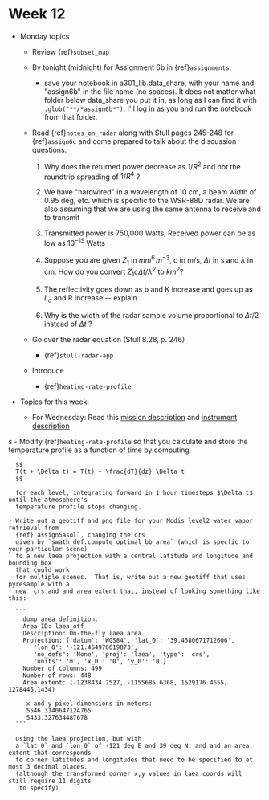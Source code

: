 
# Week 12

* Monday topics

  - Review {ref}`subset_map`

  - By tonight (midnight) for Assignment 6b in {ref}`assignments`:

    - save your notebook in a301_lib.data_share, with your name and "assign6b"
      in the file name (no spaces).  It does not matter what folder below data_share you
      put it in, as long as I can find it with `.glob("**/*assign6b*")`.
      I'll log in as you and run the notebook from that folder.

  - Read {ref}`notes_on_radar` along with Stull pages 245-248 for {ref}`assign6c` and come
    prepared to talk about the discussion questions.

    1) Why does the returned power decrease as $1/R^2$ and not the roundtrip spreading of $1/R^4$ ?

    2) We have "hardwired" in a wavelength of 10 cm, a beam width of 0.95 deg, etc.
       which is specific to the WSR-88D radar.  We
       are also assuming that we are using the same antenna to receive and to transmit

    3) Transmitted power is 750,000 Watts, Received power can be as low as $10^{-15}$ Watts
  
    4) Suppose you are given $Z_1$ in $mm^6\,m^{-3}$, c in m/s,
       $\Delta t$ in s and $\lambda$ in cm.  How do you convert
       $Z_1 c  \Delta t/\lambda^2$ to $km^2$?

    5) The reflectivity goes down as b and K increase and goes up as
       $L_a$ and R increase -- explain.

    6) Why is the width of the radar sample volume proportional to $\Delta t/2$
       instead of $\Delta t$ ?

  - Go over the radar equation (Stull 8.28, p. 246)

    * {ref}`stull-radar-app`

  - Introduce 

    * {ref}`heating-rate-profile`

- Topics for this week:

    - For Wednesday: Read this [mission description](https://cloudsat.atmos.colostate.edu/mission/)
      and [instrument description](https://cloudsat.atmos.colostate.edu/instrument)

s    - Modify {ref}`heating-rate-profile` so that you calculate and store the
          temperature profile as a function of time by computing

      $$
      T(t + \Delta t) = T(t) + \frac{dT}{dz} \Delta t
      $$

      for each level, integrating forward in 1 hour timesteps $\Delta t$ until the atmosphere's
      temperature profile stops changing.

    - Write out a geotiff and png file for your Modis level2 water vapor retrieval from
      {ref}`assign5asol`, changing the crs
      given by `swath_def.compute_optimal_bb_area` (which is specfic to your particular scene)
      to a new laea projection with a central latitude and longitude and bounding box
      that could work
      for multiple scenes.  That is, write out a new geotiff that uses pyresample with a
      new  crs and and area extent that, instead of looking something like this:

      ```
        dump area definition:
        Area ID: laea_otf
        Description: On-the-fly laea area
        Projection: {'datum': 'WGS84', 'lat_0': '39.4580671712606',
           'lon_0': '-121.464976619873',
           'no_defs': 'None', 'proj': 'laea', 'type': 'crs',
           'units': 'm', 'x_0': '0', 'y_0': '0'}
        Number of columns: 499
        Number of rows: 448
        Area extent: (-1238434.2527, -1155685.6368, 1529176.4655, 1278445.1434)

         x and y pixel dimensions in meters:
         5546.3140647124765
         5433.327634487678
      ```

      using the laea projection, but with
      a `lat_0` and `lon_0` of -121 deg E and 39 deg N. and and an area extent that corresponds
      to corner latitudes and longitudes that need to be specified to at most 3 decimal places.
      (although the transformed corner x,y values in laea coords will still require 11 digits
       to specify)
